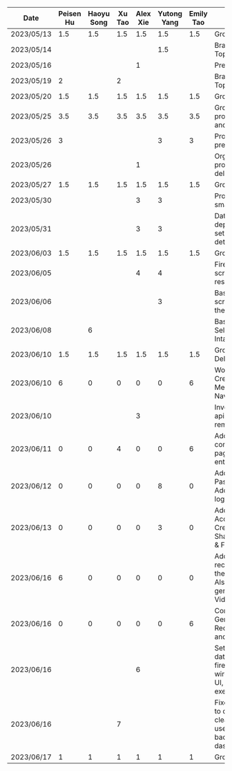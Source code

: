 | Date       | Peisen Hu | Haoyu Song | Xu Tao | Alex Xie | Yutong Yang | Emily Tao | Task                                                                                                                      |
|------------|-----------|------------|--------|----------|-------------|-----------|---------------------------------------------------------------------------------------------------------------------------|
| 2023/05/13 | 1.5       | 1.5        | 1.5    | 1.5      | 1.5         | 1.5       | Group Meeting                                                                                                             |
| 2023/05/14 |           |            |        |          | 1.5         |           | Brainstorm Project Topics                                                                                                 |
| 2023/05/16 |           |            |        | 1        |             |           | Prepared project ideas                                                                                                    |
| 2023/05/19 | 2         |            | 2      |          |             |           | Brainstorming Project Topic                                                                                               |
| 2023/05/20 | 1.5       | 1.5        | 1.5    | 1.5      | 1.5         | 1.5       | Group Meeting                                                                                                             |
| 2023/05/25 | 3.5       | 3.5        | 3.5    | 3.5      | 3.5         | 3.5       | Group Meeting for proposal presentation and mockups                                                                       |
| 2023/05/26 | 3         |            |        |          | 3           | 3         | Proposal presentation preparation & script                                                                                |
| 2023/05/26 |           |            |        | 1        |             |           | Organized functional properties in deliverable                                                                            |
| 2023/05/27 | 1.5       | 1.5        | 1.5    | 1.5      | 1.5         | 1.5       | Group Meeting                                                                                                             |
| 2023/05/30 |           |            |        | 3        | 3           |           | Project starter code & small UI updates                                                                                   |
| 2023/05/31 |           |            |        | 3        | 3           |           | Data layer setup, dependency injection setup, and determine detailed app design                                           |
| 2023/06/03 | 1.5       | 1.5        | 1.5    | 1.5      | 1.5         | 1.5       | Group Meeting                                                                                                             |
| 2023/06/05 |           |            |        | 4        | 4           |           | Firebase setup, login screen & fitness API research                                                                       |
| 2023/06/06 |           |            |        |          | 3           |           | Basic Body Diameter screen, Update app theme                                                                              |
| 2023/06/08 |           | 6          |        |          |             |           | Basic Daily Journal Selection and Calorie Intake screen                                                                   |
| 2023/06/10 | 1.5       | 1.5        | 1.5    | 1.5      | 1.5         | 1.5       | Group Meeting & Deliverable 2                                                                                             |
| 2023/06/10 | 6         | 0          | 0      | 0        | 0           | 6         | Working on the Creation of the 2nd Menu (Homepage Navbar)                                                                 |
| 2023/06/10 |           |            |        | 3        |             |           | Investigated into food apis, setup retrofit as remote data source                                                         |
| 2023/06/11 | 0         | 0          | 4      | 0        | 0           | 6         | Add back button to come back to previous page, fixed bugs for re entering.                                                |
| 2023/06/12 | 0         | 0          | 0      | 0        | 8           | 0         | Add AccountAcitivity & PasswordResetActivity. Add back buttons and logout button to header                                |
| 2023/06/13 | 0         | 0          | 0      | 0        | 3           | 0         | Add content to AccountAcitivity. Create SharedWithMeActivity & FitnessGoalActivity                                        |
| 2023/06/16 | 6         | 0          | 0      | 0        | 0           | 0         | Add the video recommendation list in the home fragment. Also wrote part of the generating code for VideoView              |
| 2023/06/16 | 0         | 0          | 0      | 0        | 0           | 6         | Completed the Generation of the UI for Recipe Generator page and its navigation                                           |
| 2023/06/16 |           |            |        | 6        |             |           | Setup user profile database using firebase firestore, wired in user profile to UI, added Ninja api for exercise data      |
| 2023/06/16 |           |            | 7      |          |             |           | Fixed the bug that nav to other page didn't clean the origin page, use arrow instead of back button, add ui to dashborad. |
| 2023/06/17 | 1         | 1          | 1      | 1        | 1           | 1         | Group Meeting                                                                                                             |
